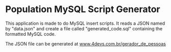 # Population MySQL Script Generator

This application is made to do MySQL insert scripts. It reads a JSON named by "data.json" and create a file called "generated_code.sql" containing the formatted MySQL code.

The JSON file can be generated at www.4devs.com.br/gerador_de_pessoas
